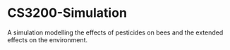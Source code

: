 # CS3200-Simulation
A simulation modelling the effects of pesticides on bees and the extended effects on the environment.
